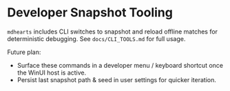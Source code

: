 ﻿# Developer Snapshot Tooling

`mdhearts` includes CLI switches to snapshot and reload offline matches for deterministic debugging. See `docs/CLI_TOOLS.md` for full usage.

Future plan:
- Surface these commands in a developer menu / keyboard shortcut once the WinUI host is active.
- Persist last snapshot path & seed in user settings for quicker iteration.
